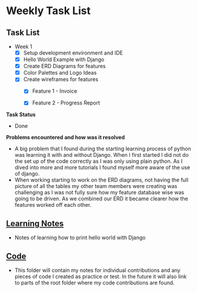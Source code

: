 # Weekly Task List

## Task List

* Week 1 
    - [x] Setup development environment and IDE
    - [x] Hello World Example with Django
    - [x] Create ERD Diagrams for features
    - [x] Color Palettes and Logo Ideas
    - [x] Create wireframes for features
        - [x] Feature 1 - Invoice
        - [x] Feature 2 - Progress Report
 

**Task Status**

* Done

**Problems encountered and how was it resolved**
 
 * A big problem that I found during the starting learning process of python was learning it with and without Django. When I first started I did not do the set up of the code correctly as I was only using plain python. As I dived into more and more tutorials I found myself more aware of the use of django. 
 * When working starting to work on the ERD diagrams, not having the full picture of all the tables my other team members were creating was challenging as I was not fully sure how my feature database wise was going to be driven. As we combined our ERD it became clearer how the features worked off each other.

## [Learning Notes](https://github.com/2020-Summer-HTTP5303-A/project-and-learning-documentations-noname/blob/master/AndreaVillegasMayorga/LearningNotes/Python/HelloWorldwithDjango.md)

* Notes of learning how to print hello world with Django

## [Code](https://github.com/2020-Summer-HTTP5303-A/project-and-learning-documentations-noname/tree/master/AndreaVillegasMayorga/ProjectCode/DjangoHelloWorld)
* This folder will contain my notes for individual contributions and any pieces of code I created as practice or test. In the future it will also link to parts of the root folder where my code contributions are found.
